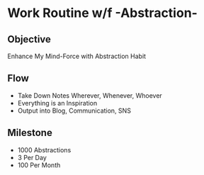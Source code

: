# Work Routine w/f -Abstraction-

## Objective

Enhance My Mind-Force with Abstraction Habit

## Flow

- Take Down Notes Wherever, Whenever, Whoever
- Everything is an Inspiration
- Output into Blog, Communication, SNS

## Milestone

- 1000 Abstractions
- 3 Per Day
- 100 Per Month
